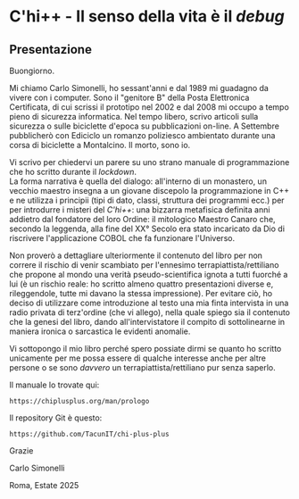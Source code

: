 
# C'hi++ - Il senso della vita è il *debug*

## Presentazione


Buongiorno.

Mi chiamo Carlo Simonelli, ho sessant'anni e dal 1989 mi guadagno da vivere con i computer.
Sono il "genitore B" della Posta Elettronica Certificata, di cui scrissi il prototipo nel 2002 e dal 2008 mi occupo a tempo pieno di sicurezza informatica.
Nel tempo libero, scrivo articoli sulla sicurezza o sulle biciclette d'epoca su pubblicazioni on-line.
A Settembre pubblicherò con Ediciclo un romanzo poliziesco ambientato durante una corsa di biciclette a Montalcino.
Il morto, sono io.

Vi scrivo per chiedervi un parere su uno strano manuale di programmazione che ho scritto durante il *lockdown*.   
La forma narrativa è quella del dialogo: all'interno di un monastero, un vecchio maestro insegna a un giovane discepolo la programmazione in C++ e ne utilizza i principii (tipi di dato, classi, struttura dei programmi ecc.) per per introdurre i misteri del *C'hi++*: una bizzarra metafisica definita anni addietro dal fondatore del loro Ordine: il mitologico Maestro Canaro che, secondo la leggenda, alla fine del XX° Secolo era stato incaricato da Dio di riscrivere l'applicazione COBOL che fa funzionare l'Universo.  

Non proverò a dettagliare ulteriormente il contenuto del libro per non correre il rischio di venir scambiato per l'ennesimo terrapiattista/rettiliano che propone al mondo una verità pseudo-scientifica ignota a tutti fuorché a lui (è un rischio reale: ho scritto almeno quattro presentazioni diverse e, rileggendole, tutte mi davano la stessa impressione).
Per evitare ciò, ho deciso di utilizzare come introduzione al testo una mia finta intervista in una radio privata di terz'ordine (che vi allego), nella quale spiego sia il contenuto che la genesi del libro, dando all'intervistatore il compito di sottolinearne in maniera ironica o sarcastica le evidenti anomalie.

Vi sottopongo il mio libro perché spero possiate dirmi se quanto ho scritto unicamente per me possa essere di qualche interesse anche per altre persone o se sono *davvero* un terrapiattista/rettiliano pur senza saperlo.

Il manuale lo trovate qui:

    https://chiplusplus.org/man/prologo

Il repository Git è questo:

    https://github.com/TacunIT/chi-plus-plus    

Grazie

Carlo Simonelli


Roma, Estate 2025
